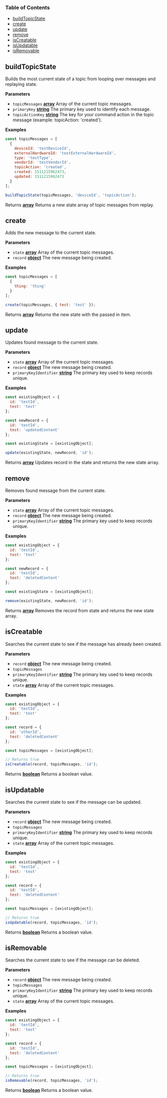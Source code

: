 ### Table of Contents

* [buildTopicState](#buildtopicstate)
* [create](#create)
* [update](#update)
* [remove](#remove)
* [isCreatable](#iscreatable)
* [isUpdatable](#isupdatable)
* [isRemovable](#isremovable)

## buildTopicState

Builds the most current state of a topic from looping over messages and replaying state.

**Parameters**

* `topicMessages` **[array](https://developer.mozilla.org/docs/Web/JavaScript/Reference/Global_Objects/Array)** Array of the current topic messages.
* `primaryKey` **[string](https://developer.mozilla.org/docs/Web/JavaScript/Reference/Global_Objects/String)** The primary key used to identify each message.
* `topicActionKey` **[string](https://developer.mozilla.org/docs/Web/JavaScript/Reference/Global_Objects/String)** The key for your command action in the topic message (example: topicAction: 'created').

**Examples**

```javascript
const topicMessages = [
  {
    deviceId: 'testDeviceId',
    externalHardwareId: 'testExternalHardwareId',
    type: 'testType',
    vendorId: 'testVendorId',
    topicAction: 'created',
    created: 1511215962473,
    updated: 1511215962473
  }
];

buildTopicState(topicMessages, 'deviceId', 'topicAction');
```

Returns **[array](https://developer.mozilla.org/docs/Web/JavaScript/Reference/Global_Objects/Array)** Returns a new state array of topic messages from replay.

## create

Adds the new message to the current state.

**Parameters**

* `state` **[array](https://developer.mozilla.org/docs/Web/JavaScript/Reference/Global_Objects/Array)** Array of the current topic messages.
* `record` **[object](https://developer.mozilla.org/docs/Web/JavaScript/Reference/Global_Objects/Object)** The new message being created.

**Examples**

```javascript
const topicMessages = [
  {
    thing: 'thing'
  }
];

create(topicMessages, { test: 'test' });
```

Returns **[array](https://developer.mozilla.org/docs/Web/JavaScript/Reference/Global_Objects/Array)** Returns the new state with the passed in item.

## update

Updates found message to the current state.

**Parameters**

* `state` **[array](https://developer.mozilla.org/docs/Web/JavaScript/Reference/Global_Objects/Array)** Array of the current topic messages.
* `record` **[object](https://developer.mozilla.org/docs/Web/JavaScript/Reference/Global_Objects/Object)** The new message being created.
* `primaryKeyIdentifier` **[string](https://developer.mozilla.org/docs/Web/JavaScript/Reference/Global_Objects/String)** The primary key used to keep records unique.

**Examples**

```javascript
const existingObject = {
  id: 'testId',
  test: 'test'
};

const newRecord = {
  id: 'testId',
  test: 'updatedContent'
};

const existingState = [existingObject];

update(existingState, newRecord, 'id');
```

Returns **[array](https://developer.mozilla.org/docs/Web/JavaScript/Reference/Global_Objects/Array)** Updates record in the state and returns the new state array.

## remove

Removes found message from the current state.

**Parameters**

* `state` **[array](https://developer.mozilla.org/docs/Web/JavaScript/Reference/Global_Objects/Array)** Array of the current topic messages.
* `record` **[object](https://developer.mozilla.org/docs/Web/JavaScript/Reference/Global_Objects/Object)** The new message being created.
* `primaryKeyIdentifier` **[string](https://developer.mozilla.org/docs/Web/JavaScript/Reference/Global_Objects/String)** The primary key used to keep records unique.

**Examples**

```javascript
const existingObject = {
  id: 'testId',
  test: 'test'
};

const newRecord = {
  id: 'testId',
  test: 'deletedContent'
};

const existingState = [existingObject];

remove(existingState, newRecord, 'id');
```

Returns **[array](https://developer.mozilla.org/docs/Web/JavaScript/Reference/Global_Objects/Array)** Removes the record from state and returns the new state array.

## isCreatable

Searches the current state to see if the message has already been created.

**Parameters**

* `record` **[object](https://developer.mozilla.org/docs/Web/JavaScript/Reference/Global_Objects/Object)** The new message being created.
* `topicMessages`
* `primaryKeyIdentifier` **[string](https://developer.mozilla.org/docs/Web/JavaScript/Reference/Global_Objects/String)** The primary key used to keep records unique.
* `state` **[array](https://developer.mozilla.org/docs/Web/JavaScript/Reference/Global_Objects/Array)** Array of the current topic messages.

**Examples**

```javascript
const existingObject = {
  id: 'testId',
  test: 'test'
};

const record = {
  id: 'otherId',
  test: 'deletedContent'
};

const topicMessages = [existingObject];

// Returns true
isCreatable(record, topicMessages, 'id');
```

Returns **[boolean](https://developer.mozilla.org/docs/Web/JavaScript/Reference/Global_Objects/Boolean)** Returns a boolean value.

## isUpdatable

Searches the current state to see if the message can be updated.

**Parameters**

* `record` **[object](https://developer.mozilla.org/docs/Web/JavaScript/Reference/Global_Objects/Object)** The new message being created.
* `topicMessages`
* `primaryKeyIdentifier` **[string](https://developer.mozilla.org/docs/Web/JavaScript/Reference/Global_Objects/String)** The primary key used to keep records unique.
* `state` **[array](https://developer.mozilla.org/docs/Web/JavaScript/Reference/Global_Objects/Array)** Array of the current topic messages.

**Examples**

```javascript
const existingObject = {
  id: 'testId',
  test: 'test'
};

const record = {
  id: 'testId',
  test: 'deletedContent'
};

const topicMessages = [existingObject];

// Returns true
isUpdatable(record, topicMessages, 'id');
```

Returns **[boolean](https://developer.mozilla.org/docs/Web/JavaScript/Reference/Global_Objects/Boolean)** Returns a boolean value.

## isRemovable

Searches the current state to see if the message can be deleted.

**Parameters**

* `record` **[object](https://developer.mozilla.org/docs/Web/JavaScript/Reference/Global_Objects/Object)** The new message being created.
* `topicMessages`
* `primaryKeyIdentifier` **[string](https://developer.mozilla.org/docs/Web/JavaScript/Reference/Global_Objects/String)** The primary key used to keep records unique.
* `state` **[array](https://developer.mozilla.org/docs/Web/JavaScript/Reference/Global_Objects/Array)** Array of the current topic messages.

**Examples**

```javascript
const existingObject = {
  id: 'testId',
  test: 'test'
};

const record = {
  id: 'testId',
  test: 'deletedContent'
};

const topicMessages = [existingObject];

// Returns true
isRemovable(record, topicMessages, 'id');
```

Returns **[boolean](https://developer.mozilla.org/docs/Web/JavaScript/Reference/Global_Objects/Boolean)** Returns a boolean value.


